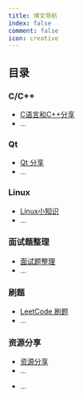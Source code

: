 ```yaml
---
title: 博文导航
index: false
comment: false
icon: creative
---
```


## 目录

### C/C++
- [C语言和C++分享](CandCpp/README.md)
- ...


### Qt
- [Qt 分享](Qt/README.md)
- ...



### Linux 
- [Linux小知识](Linux/README.md)
- ...


### 面试题整理
- [面试题整理](InterviewQuestion/README.md)
- ...


### 刷题
- [LeetCode 刷题](BrushProblems/README.md)
- ...


### 资源分享
- [资源分享](Resources/README.md)
- ...





<!-- - [ray](foo/ray.md) -->
- ...
